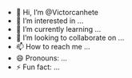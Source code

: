 - 👋 Hi, I’m @Victorcanhete
- 👀 I’m interested in ...
- 🌱 I’m currently learning ...
- 💞️ I’m looking to collaborate on ...
- 📫 How to reach me ...
- 😄 Pronouns: ...
- ⚡ Fun fact: ...

<!---
Victorcanhete/Victorcanhete is a ✨ special ✨ repository because its `README.md` (this file) appears on your GitHub profile.
You can click the Preview link to take a look at your changes.
--->

